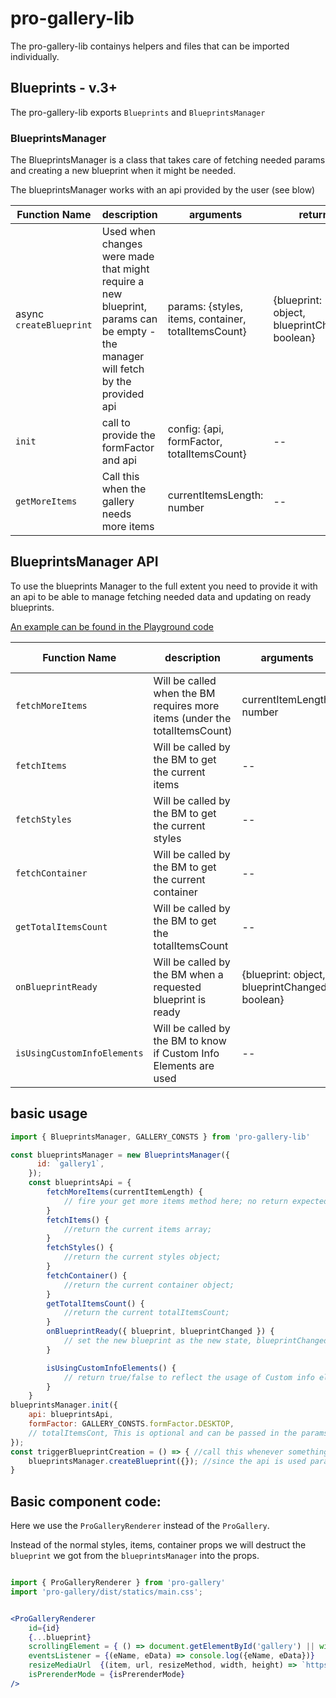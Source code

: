 # pro-gallery-lib

The pro-gallery-lib containys helpers and files that can be imported individually.

## Blueprints - v.3+
The pro-gallery-lib exports `Blueprints` and `BlueprintsManager`

### BlueprintsManager
The BlueprintsManager is a class that takes care of fetching needed params and creating a new blueprint when it might be needed.

The blueprintsManager works with an api provided by the user (see blow)


| Function Name | description       |  arguments  | return
| --------------- | ----------- | ---------- | ---------|
| async `createBlueprint` | Used when changes were made that might require a new blueprint, params can be empty - the manager will fetch by the provided api | params: {styles, items, container, totalItemsCount} | {blueprint: object, blueprintChange: boolean}
| `init`  | call to provide the formFactor and api |config: {api, formFactor, totalItemsCount} | --
| `getMoreItems`  | Call this when the gallery needs more items | currentItemsLength: number | --


## BlueprintsManager API

To use the blueprints Manager to the full extent you need to provide it with an api to be able to manage fetching needed data and updating on ready blueprints.

[An example can be found in the Playground code](https://github.com/wix/pro-gallery/blob/3b9cc15e0a17b0165be3fb05d6a94995e8f17070/packages/playground/src/components/App/PlaygroundBlueprintsApi.js)

| Function Name | description       |  arguments  | expected return
| --------------- | ----------- | ---------- | ---------|
| `fetchMoreItems` | Will be called when the BM requires more items (under the totalItemsCount) | currentItemLength: number | --
| `fetchItems`  | Will be called by the BM to get the current items| -- | items
| `fetchStyles`  | Will be called by the BM to get the current styles | -- | styles
| `fetchContainer`  | Will be called by the BM to get the current container | -- | container
| `getTotalItemsCount`  | Will be called by the BM to get the totalItemsCount | -- | totalItemsCount: number
| `onBlueprintReady`  | Will be called by the BM when a requested blueprint is ready | {blueprint: object, blueprintChanged: boolean} | --
| `isUsingCustomInfoElements`  | Will be called by the BM to know if Custom Info Elements are used | -- | boolean



## basic usage
```jsx
import { BlueprintsManager, GALLERY_CONSTS } from 'pro-gallery-lib'

const blueprintsManager = new BlueprintsManager({
      id: `gallery1`,
    });
    const blueprintsApi = {
        fetchMoreItems(currentItemLength) {
            // fire your get more items method here; no return expected;
        }
        fetchItems() {
            //return the current items array;
        }
        fetchStyles() {
            //return the current styles object;
        }
        fetchContainer() {
            //return the current container object;
        }
        getTotalItemsCount() {
            //return the current totalItemsCount;
        }
        onBlueprintReady({ blueprint, blueprintChanged }) {
            // set the new blueprint as the new state, blueprintChanged can be used to do this only if there was an actual change in the blueprint object.
        }

        isUsingCustomInfoElements() {
            // return true/false to reflect the usage of Custom info elements. used to process the styles accordingly.
        }
    }
blueprintsManager.init({
    api: blueprintsApi,
    formFactor: GALLERY_CONSTS.formFactor.DESKTOP,
    // totalItemsCont, This is optional and can be passed in the params in createBlueprint(params) or via the api;
});
const triggerBlueprintCreation = () => { //call this whenever something changes (styles/ items/ container...anything). If this was called and nothing relevant changed the BM will call the onBlueprintReady api with a false blueprintChanged flag.
    blueprintsManager.createBlueprint({}); //since the api is used params can be empty, the BM will use the provided api to fetch all the needed params to create a blueprint.
}

```

## Basic component code:
Here we use the `ProGalleryRenderer` instead of the `ProGallery`.

Instead of the normal styles, items, container props we will destruct the `blueprint` we got from the `blueprintsManager` into the props.
```jsx

import { ProGalleryRenderer } from 'pro-gallery'
import 'pro-gallery/dist/statics/main.css';


<ProGalleryRenderer
    id={id}
    {...blueprint}
    scrollingElement = { () => document.getElementById('gallery') || window }
    eventsListener = {(eName, eData) => console.log({eName, eData})}
    resizeMediaUrl  {(item, url, resizeMethod, width, height) => `https://...`}
    isPrerenderMode = {isPrerenderMode}
/>
```

